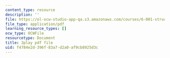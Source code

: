 ```yaml
---
content_type: resource
description: ''
file: https://ol-ocw-studio-app-qa.s3.amazonaws.com/courses/6-001-structure-and-interpretation-of-computer-programs-spring-2005/f4784e2d396f83a7d2a0af9cb8925d3c_GReBwkGFZcs.pdf
file_type: application/pdf
learning_resource_types: []
ocw_type: OCWFile
resourcetype: Document
title: 3play pdf file
uid: f4784e2d-396f-83a7-d2a0-af9cb8925d3c
---
```

